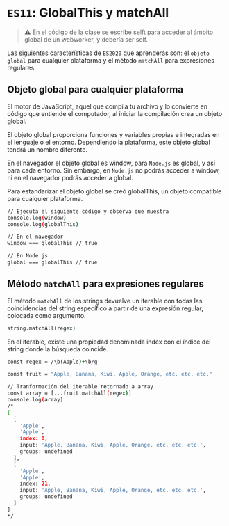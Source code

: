 # `ES11`: GlobalThis y matchAll

>⚠️ En el código de la clase se escribe selft para acceder al ámbito global de un webworker, y debería ser self.

Las siguientes características de `ES2020` que aprenderás son: el `objeto global` para cualquier plataforma y el método `matchAll` para expresiones regulares.

## Objeto global para cualquier plataforma

El motor de JavaScript, aquel que compila tu archivo y lo convierte en código que entiende el computador, al iniciar la compilación crea un objeto global.

El objeto global proporciona funciones y variables propias e integradas en el lenguaje o el entorno. Dependiendo la plataforma, este objeto global tendrá un nombre diferente.

En el navegador el objeto global es window, para `Node.js` es global, y así para cada entorno. Sin embargo, en `Node.js` no podrás acceder a window, ni en el navegador podrás acceder a global.

Para estandarizar el objeto global se creó globalThis, un objeto compatible para cualquier plataforma.

``` bash
// Ejecuta el siguiente código y observa que muestra
console.log(window)
console.log(globalThis)

// En el navegador
window === globalThis // true

// En Node.js
global === globalThis // true
```

## Método `matchAll` para expresiones regulares

El método `matchAll` de los strings devuelve un iterable con todas las coincidencias del string específico a partir de una expresión regular, colocada como argumento.

``` bash
string.matchAll(regex)
```

En el iterable, existe una propiedad denominada index con el índice del string donde la búsqueda coincide.

``` bash
const regex = /\b(Apple)+\b/g

const fruit = "Apple, Banana, Kiwi, Apple, Orange, etc. etc. etc."

// Tranformación del iterable retornado a array
const array = [...fruit.matchAll(regex)]
console.log(array)
/*
[
  [
    'Apple',
    'Apple',
    index: 0,
    input: 'Apple, Banana, Kiwi, Apple, Orange, etc. etc. etc.',
    groups: undefined
  ],
  [
    'Apple',
    'Apple',
    index: 21,
    input: 'Apple, Banana, Kiwi, Apple, Orange, etc. etc. etc.',
    groups: undefined
  ]
]
*/
```
